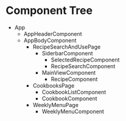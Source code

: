 # Component Tree

- App
  - AppHeaderComponent
  - AppBodyComponent
    - RecipeSearchAndUsePage
      - SiderbarComponent
        - SelectedRecipeComponent
        - RecipeSearchComponent
      - MainViewComponent
        - RecipeComponent
    - CookbooksPage
      - CookbookListComponent
      - CookbookComponent
    - WeeklyMenuPage
      - WeeklyMenuComponent
